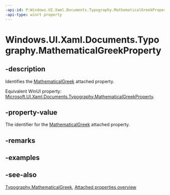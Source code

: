 ```yaml
---
-api-id: P:Windows.UI.Xaml.Documents.Typography.MathematicalGreekProperty
-api-type: winrt property
---
```


<!-- Property syntax
public Windows.UI.Xaml.DependencyProperty MathematicalGreekProperty { get; }
-->

# Windows.UI.Xaml.Documents.Typography.MathematicalGreekProperty

## -description
Identifies the [MathematicalGreek](typography_mathematicalgreek.md) attached property.

Equivalent WinUI property: [Microsoft.UI.Xaml.Documents.Typography.MathematicalGreekProperty](/windows/winui/api/microsoft.ui.xaml.documents.typography.mathematicalgreekproperty).

## -property-value
The identifier for the [MathematicalGreek](typography_mathematicalgreek.md) attached property.

## -remarks

## -examples

## -see-also

[Typography.MathematicalGreek](typography_mathematicalgreek.md), [Attached properties overview](/windows/uwp/xaml-platform/attached-properties-overview)
